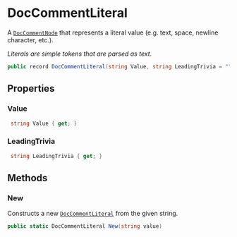 # DocCommentLiteral
A [`DocCommentNode`](./DocCommentNode.md) that represents a literal value (e.g. text, space, newline character, etc.).

_Literals are simple tokens that are parsed as text._

```cs
public record DocCommentLiteral(string Value, string LeadingTrivia = "") : DocCommentNode
```

## Properties
### Value
```cs
 string Value { get; }
```

### LeadingTrivia
```cs
 string LeadingTrivia { get; }
```

## Methods
### New
Constructs a new [`DocCommentLiteral`](./DocCommentLiteral.md) from the given string.

```cs
public static DocCommentLiteral New(string value)
```

